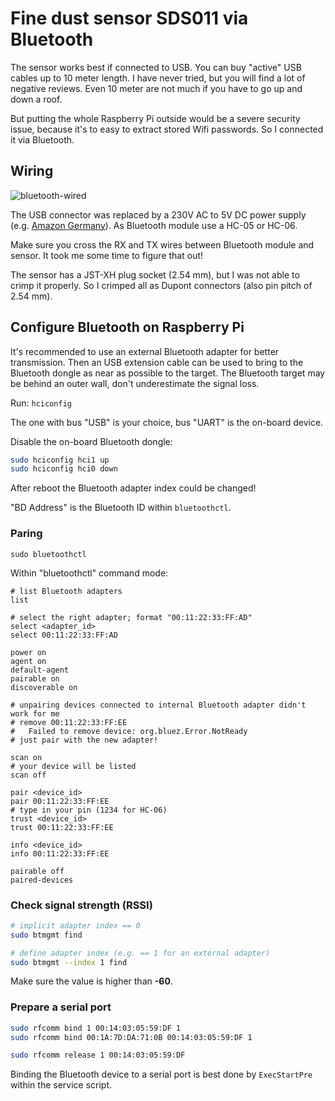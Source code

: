 # Fine dust sensor SDS011 via Bluetooth

The sensor works best if connected to USB. You can buy "active" USB cables up to 10 meter length. I have never tried, but you will find a lot of negative reviews. Even 10 meter are not much if you have to go up and down a roof.

But putting the whole Raspberry Pi outside would be a severe security issue, because it's to easy to extract stored Wifi passwords. So I connected it via Bluetooth.

## Wiring

![bluetooth-wired](/home/hub/projects/sds011-mqtt/doc/bluetooth-wired.jpg)

The USB connector was replaced by a 230V AC to 5V DC power supply (e.g. [Amazon Germany](https://www.amazon.de/gp/product/B079138QY1/)). As Bluetooth module use a HC-05 or HC-06.

Make sure you cross the RX and TX wires between Bluetooth module and sensor. It took me some time to figure that out!

The sensor has a JST-XH plug socket (2.54 mm), but I was not able to crimp it properly. So I crimped all as Dupont connectors (also pin pitch of 2.54 mm).


## Configure Bluetooth on Raspberry Pi

It's recommended to use an external Bluetooth adapter for better transmission. Then an USB extension cable can be used to bring to the Bluetooth dongle as near as possible to the target. The Bluetooth target may be behind an outer wall, don't underestimate the signal loss.

Run: `hciconfig`

The one with bus "USB" is your choice, bus "UART" is the on-board device.

Disable the on-board Bluetooth dongle:
```bash
sudo hciconfig hci1 up
sudo hciconfig hci0 down
```
After reboot the Bluetooth adapter index could be changed!

"BD Address" is the Bluetooth ID within `bluetoothctl`.


### Paring

`sudo bluetoothctl`

Within "bluetoothctl" command mode:

```
# list Bluetooth adapters
list

# select the right adapter; format "00:11:22:33:FF:AD"
select <adapter_id>
select 00:11:22:33:FF:AD

power on
agent on
default-agent
pairable on
discoverable on

# unpairing devices connected to internal Bluetooth adapter didn't work for me
# remove 00:11:22:33:FF:EE
#   Failed to remove device: org.bluez.Error.NotReady
# just pair with the new adapter!

scan on
# your device will be listed
scan off

pair <device_id>
pair 00:11:22:33:FF:EE
# type in your pin (1234 for HC-06)
trust <device_id>
trust 00:11:22:33:FF:EE

info <device_id>
info 00:11:22:33:FF:EE

pairable off
paired-devices

```

### Check signal strength (RSSI)

```bash
# implicit adapter index == 0
sudo btmgmt find

# define adapter index (e.g. == 1 for an external adapter)
sudo btmgmt --index 1 find
```

Make sure the value is higher than **-60**.



### Prepare a serial port

```bash
sudo rfcomm bind 1 00:14:03:05:59:DF 1
sudo rfcomm bind 00:1A:7D:DA:71:0B 00:14:03:05:59:DF 1

sudo rfcomm release 1 00:14:03:05:59:DF
```

Binding the Bluetooth device to a serial port is best done by `ExecStartPre` within the service script.
